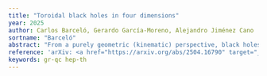 ```yaml
---
title: "Toroidal black holes in four dimensions"
year: 2025
author: Carlos Barceló, Gerardo García-Moreno, Alejandro Jiménez Cano
sortname: "Barceló"
abstract: "From a purely geometric (kinematic) perspective, black holes in four dimensional spacetimes can have event horizons with arbitrary topologies. It is only when energy conditions are imposed that the horizon's shape is constrained to be spherical. Despite this, exploring exotic horizon topologies remains theoretically intriguing since it allows to unveil structural aspects of General Relativity and gain intuition on energy condition violations. In the axisymmetric case, besides the well-known spherical topology, only a toroidal topology is consistent with the symmetry. Complete solutions, describing the entire exterior region of such toroidal black holes without singularities, have not been reported yet. To the best of our knowledge, the construction we present here is the first explicit example of a toroidal black hole solution in four spacetime dimensions that is free of singularities in the external region. "
reference: 'arXiv: <a href="https://arxiv.org/abs/2504.16790" target="_blank">2504.16790 [gr-qc]</a>.'
keywords: gr-qc hep-th
---
```

